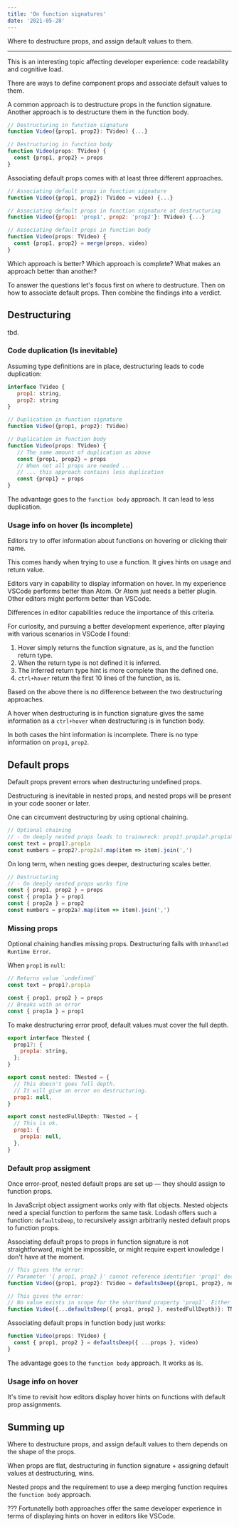 ```yaml
---
title: 'On function signatures'
date: '2021-05-28'
---
```


Where to destructure props, and assign default values to them.

<!--more-->

---

This is an interesting topic affecting developer experience: code readability and cognitive load.

There are ways to define component props and associate default values to them.

A common approach is to destructure props in the function signature. Another approach is to destructure them in the function body.

```js
// Destructuring in function signature
function Video({prop1, prop2}: TVideo) {...}

// Destructuring in function body
function Video(props: TVideo) {
  const {prop1, prop2} = props
}
```

Associating default props comes with at least three different approaches.

```js
// Associating default props in function signature
function Video({prop1, prop2}: TVideo = video) {...}

// Associating default props in function signature at destructuring
function Video({prop1: 'prop1', prop2: 'prop2'}: TVideo) {...}

// Associating default props in function body
function Video(props: TVideo) {
  const {prop1, prop2} = merge(props, video)
}
```

Which approach is better? Which approach is complete? What makes an approach better than another?

To answer the questions let's focus first on where to destructure. Then on how to associate default props. Then combine the findings into a verdict.

## Destructuring

tbd.

### Code duplication (Is inevitable)

Assuming type definitions are in place, destructuring leads to code duplication:

```js
interface TVideo {
   prop1: string,
   prop2: string
}

// Duplication in function signature
function Video({prop1, prop2}: TVideo)

// Duplication in function body
function Video(props: TVideo) {
   // The same amount of duplication as above
   const {prop1, prop2} = props
   // When not all props are needed ...
   // ... this approach contains less duplication
   const {prop1} = props
}
```

The advantage goes to the `function body` approach. It can lead to less duplication.

### Usage info on hover (Is incomplete)

Editors try to offer information about functions on hovering or clicking their name.

This comes handy when trying to use a function. It gives hints on usage and return value.

Editors vary in capability to display information on hover.
In my experience VSCode performs better than Atom.
Or Atom just needs a better plugin.
Other editors might perform better than VSCode.

Differences in editor capabilities reduce the importance of this criteria.

For curiosity, and pursuing a better development experience, after playing with various scenarios in VSCode I found:

1. Hover simply returns the function signature, as is, and the function return type.
2. When the return type is not defined it is inferred.
3. The inferred return type hint is more complete than the defined one.
4. `ctrl+hover` return the first 10 lines of the function, as is.

Based on the above there is no difference between the two destructuring approaches.

A hover when destructuring is in function signature gives the same information as a `ctrl+hover` when destructuring is in function body.

In both cases the hint information is incomplete. There is no type information on `prop1`, `prop2`.

## Default props

Default props prevent errors when destructuring undefined props.

Destructuring is inevitable in nested props, and nested props will be present in your code sooner or later.

One can circumvent destructuring by using optional chaining.

```js
// Optional chaining
// - On deeply nested props leads to trainwreck: prop1?.prop1a?.prop1aX?.prop1aX...
const text = prop1?.prop1a
const numbers = prop2?.prop2a?.map(item => item).join(',')
```

On long term, when nesting goes deeper, destructuring scales better.

```js
// Destructuring
// - On deeply nested props works fine
const { prop1, prop2 } = props
const { prop1a } = prop1
const { prop2a } = prop2
const numbers = prop2a?.map(item => item).join(',')
```

### Missing props

Optional chaining handles missing props. Destructuring fails with `Unhandled Runtime Error`.

When `prop1` is `null`:

```js
// Returns value `undefined`
const text = prop1?.prop1a
```

```js
const { prop1, prop2 } = props
// Breaks with an error
const { prop1a } = prop1
```

To make destructuring error proof, default values must cover the full depth.

```js
export interface TNested {
  prop1?: {
    prop1a: string,
  };
}

export const nested: TNested = {
  // This doesn't goes full depth.
  // It will give an error on destructuring.
  prop1: null,
}

export const nestedFullDepth: TNested = {
  // This is ok.
  prop1: {
    prop1a: null,
  },
}
```

### Default prop assigment

Once error-proof, nested default props are set up &mdash; they should assign to function props.

In JavaScript object assigment works only with flat objects.
Nested objects need a special function to perform the same task.
Lodash offers such a function: `defaultsDeep`, to recursively assign arbitrarily nested default props to function props.

Associating default props to props in function signature is not straightforward, might be impossible, or might require expert knowledge I don't have at the moment.

```js
// This gives the error:
// Parameter '{ prop1, prop2 }' cannot reference identifier 'prop1' declared after it.ts(2373)
function Video({prop1, prop2}: TVideo = defaultsDeep({prop1, prop2}, nestedFullDepth)) {...}
```

```js
// This gives the error:
// No value exists in scope for the shorthand property 'prop1'. Either declare one or provide an initializer.
function Video({...defaultsDeep({ prop1, prop2 }, nestedFullDepth)}: TNested) {...}
```

Associating default props in function body just works:

```js
function Video(props: TVideo) {
  const { prop1, prop2 } = defaultsDeep({ ...props }, video)
}
```

The advantage goes to the `function body` approach. It works as is.

### Usage info on hover

It's time to revisit how editors display hover hints on functions with default prop assignments.

## Summing up

Where to destructure props, and assign default values to them depends on the shape of the props.

When props are flat, destructuring in function signature + assigning default values at destructuring, wins.

Nested props and the requirement to use a deep merging function requires the `function body` approach.

??? Fortunatelly both approaches offer the same developer experience in terms of displaying hints on hover in editors like VSCode.
